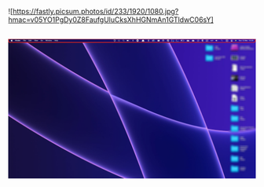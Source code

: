![https://fastly.picsum.photos/id/233/1920/1080.jpg?hmac=v05YO1PgDy0Z8FaufgUluCksXhHGNmAn1GTldwC06sY]

<img src="./Images/ImagesBackend/Menubar.jpeg" alt="" />

<img src="https://raw.githubusercontent.com/JamesArthemeusFinnigan/Documentation-Simone-Oesch/main/Images/ImagesBackend/Menubar.jpg" alt="" />

